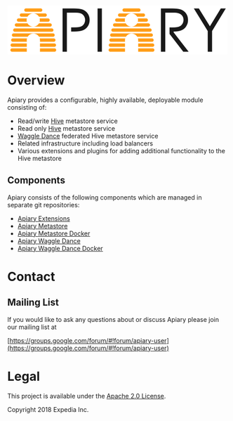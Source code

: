 ![Apiary.](media/apiary.png "Apiary Data lake.")

# Overview

Apiary provides a configurable, highly available, deployable module consisting of:
* Read/write [Hive](https://hive.apache.org) metastore service
* Read only [Hive](https://hive.apache.org) metastore service
* [Waggle Dance](https://github.com/HotelsDotCom/waggle-dance) federated Hive metastore service
* Related infrastructure including load balancers
* Various extensions and plugins for adding additional functionality to the Hive metastore

## Components
Apiary consists of the following components which are managed in separate git repositories:
* [Apiary Extensions](https://github.com/ExpediaInc/apiary-extensions)
* [Apiary Metastore](https://github.com/ExpediaInc/apiary-metastore)
* [Apiary Metastore Docker](https://github.com/ExpediaInc/apiary-metastore-docker)
* [Apiary Waggle Dance](https://github.com/ExpediaInc/apiary-waggledance)
* [Apiary Waggle Dance Docker](https://github.com/ExpediaInc/apiary-waggledance-docker)

# Contact

## Mailing List
If you would like to ask any questions about or discuss Apiary please join our mailing list at 

  [https://groups.google.com/forum/#!forum/apiary-user](https://groups.google.com/forum/#!forum/apiary-user)

# Legal
This project is available under the [Apache 2.0 License](http://www.apache.org/licenses/LICENSE-2.0.html).

Copyright 2018 Expedia Inc.
